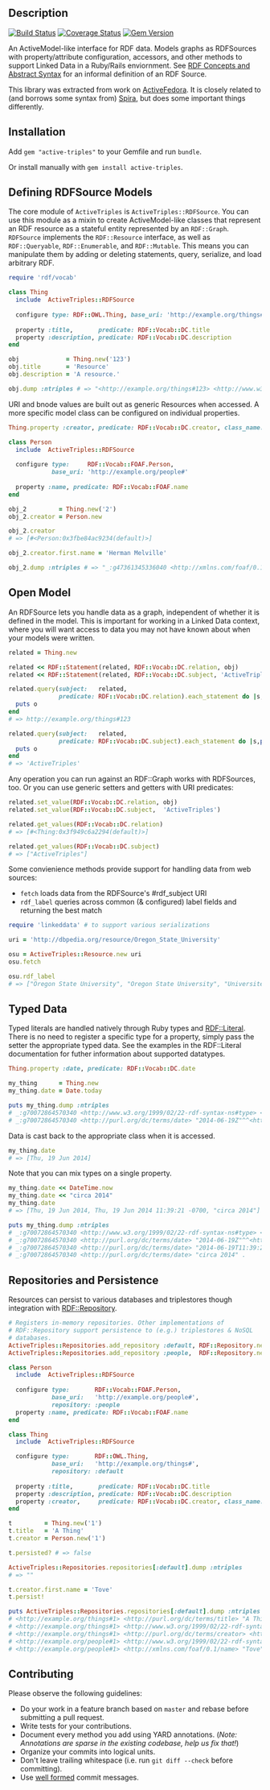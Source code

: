 Description
-----------

[![Build Status](https://travis-ci.org/ActiveTriples/ActiveTriples.png?branch=develop)](https://travis-ci.org/ActiveTriples/ActiveTriples)
[![Coverage Status](https://coveralls.io/repos/ActiveTriples/ActiveTriples/badge.svg?branch=develop)](https://coveralls.io/r/ActiveTriples/ActiveTriples?branch=develop)
[![Gem Version](https://badge.fury.io/rb/active-triples.svg)](http://badge.fury.io/rb/active-triples)

An ActiveModel-like interface for RDF data. Models graphs as RDFSources with property/attribute configuration, accessors, and other methods to support Linked Data in a Ruby/Rails enviornment. See [RDF Concepts and Abstract Syntax](http://www.w3.org/TR/2014/REC-rdf11-concepts-20140225/#change-over-time) for an informal definition of an RDF Source.

This library was extracted from work on [ActiveFedora](https://github.com/projecthydra/active_fedora). It is closely related to (and borrows some syntax from) [Spira](https://github.com/ruby-rdf/spira), but does some important things differently.

Installation
------------

Add `gem "active-triples"` to your Gemfile and run `bundle`.

Or install manually with `gem install active-triples`.

Defining RDFSource Models
-------------------------

The core module of `ActiveTriples` is `ActiveTriples::RDFSource`. You can use this module as a mixin to create ActiveModel-like classes that represent an RDF resource as a stateful entity represented by an `RDF::Graph`. `RDFSource` implements the `RDF::Resource` interface, as well as `RDF::Queryable`, `RDF::Enumerable`, and `RDF::Mutable`. This means you can manipulate them by adding or deleting statements, query, serialize, and load arbitrary RDF.


```ruby
require 'rdf/vocab'

class Thing
  include  ActiveTriples::RDFSource
  
  configure type: RDF::OWL.Thing, base_uri: 'http://example.org/things#'
  
  property :title,       predicate: RDF::Vocab::DC.title
  property :description, predicate: RDF::Vocab::DC.description
end

obj             = Thing.new('123')
obj.title       = 'Resource'
obj.description = 'A resource.'

obj.dump :ntriples # => "<http://example.org/things#123> <http://www.w3.org/1999/02/22-rdf-syntax-ns#type> <http://www.w3.org/2002/07/owl#Thing> .\n<http://example.org/things#123> <http://purl.org/dc/terms/title> \"Resource\" .\n<http://example.org/things#123> <http://purl.org/dc/terms/description> \"A resource.\" .\n"
```

URI and bnode values are built out as generic Resources when accessed. A more specific model class can be configured on individual properties.

```ruby
Thing.property :creator, predicate: RDF::Vocab::DC.creator, class_name: 'Person'

class Person
  include  ActiveTriples::RDFSource
  
  configure type:     RDF::Vocab::FOAF.Person,
            base_uri: 'http://example.org/people#'
            
  property :name, predicate: RDF::Vocab::FOAF.name
end

obj_2         = Thing.new('2')
obj_2.creator = Person.new

obj_2.creator
# => [#<Person:0x3fbe84ac9234(default)>]

obj_2.creator.first.name = 'Herman Melville'

obj_2.dump :ntriples # => "_:g47361345336040 <http://xmlns.com/foaf/0.1/name> \"Herman Melville\" .\n_:g47361345336040 <http://www.w3.org/1999/02/22-rdf-syntax-ns#type> <http://xmlns.com/foaf/0.1/Person> .\n<http://example.org/things#2> <http://www.w3.org/1999/02/22-rdf-syntax-ns#type> <http://www.w3.org/2002/07/owl#Thing> .\n<http://example.org/things#2> <http://purl.org/dc/terms/creator> _:g47361345336040 .\n"
```

Open Model
-----------

An RDFSource lets you handle data as a graph, independent of whether it is defined in the model. This is important for working in a Linked Data context, where you will want access to data you may not have known about when your models were written.

```ruby
related = Thing.new

related << RDF::Statement(related, RDF::Vocab::DC.relation, obj)
related << RDF::Statement(related, RDF::Vocab::DC.subject, 'ActiveTriples')

related.query(subject:   related,
              predicate: RDF::Vocab::DC.relation).each_statement do |s,p,o|
  puts o
end
# => http://example.org/things#123

related.query(subject:   related,
              predicate: RDF::Vocab::DC.subject).each_statement do |s,p,o|
  puts o
end
# => 'ActiveTriples'
```

Any operation you can run against an RDF::Graph works with RDFSources, too. Or you can use generic setters and getters with URI predicates:

```ruby
related.set_value(RDF::Vocab::DC.relation, obj)
related.set_value(RDF::Vocab::DC.subject,  'ActiveTriples')

related.get_values(RDF::Vocab::DC.relation)
# => [#<Thing:0x3f949c6a2294(default)>]

related.get_values(RDF::Vocab::DC.subject)
# => ["ActiveTriples"]
```

Some convienience methods provide support for handling data from web sources:
  * `fetch` loads data from the RDFSource's #rdf_subject URI
  * `rdf_label` queries across common (& configured) label fields and returning the best match

```ruby
require 'linkeddata' # to support various serializations

uri = 'http://dbpedia.org/resource/Oregon_State_University'

osu = ActiveTriples::Resource.new uri
osu.fetch

osu.rdf_label
# => ["Oregon State University", "Oregon State University", "Université d'État de l'Oregon", "Oregon State University", "Oregon State University", "オレゴン州立大学", "Universidad Estatal de Oregón", "Oregon State University", "俄勒岡州立大學", "Universidade do Estado do Oregon"]
```

Typed Data
-----------

Typed literals are handled natively through Ruby types and [RDF::Literal](https://github.com/ruby-rdf/rdf/tree/develop/lib/rdf/model/literal). There is no need to register a specific type for a property, simply pass the setter the appropriate typed data. See the examples in the RDF::Literal documentation for futher information about supported datatypes.

```ruby
Thing.property :date, predicate: RDF::Vocab::DC.date

my_thing      = Thing.new
my_thing.date = Date.today

puts my_thing.dump :ntriples
# _:g70072864570340 <http://www.w3.org/1999/02/22-rdf-syntax-ns#type> <http://www.w3.org/2002/07/owl#Thing> .
# _:g70072864570340 <http://purl.org/dc/terms/date> "2014-06-19Z"^^<http://www.w3.org/2001/XMLSchema#date> .
```

Data is cast back to the appropriate class when it is accessed.

```ruby
my_thing.date
# => [Thu, 19 Jun 2014]
```

Note that you can mix types on a single property.

```ruby
my_thing.date << DateTime.now
my_thing.date << "circa 2014"
my_thing.date
# => [Thu, 19 Jun 2014, Thu, 19 Jun 2014 11:39:21 -0700, "circa 2014"]

puts my_thing.dump :ntriples
# _:g70072864570340 <http://www.w3.org/1999/02/22-rdf-syntax-ns#type> <http://www.w3.org/2002/07/owl#Thing> .
# _:g70072864570340 <http://purl.org/dc/terms/date> "2014-06-19Z"^^<http://www.w3.org/2001/XMLSchema#date> .
# _:g70072864570340 <http://purl.org/dc/terms/date> "2014-06-19T11:39:21-07:00"^^<http://www.w3.org/2001/XMLSchema#dateTime> .
# _:g70072864570340 <http://purl.org/dc/terms/date> "circa 2014" .
```

Repositories and Persistence
-----------------------------

Resources can persist to various databases and triplestores though integration with [RDF::Repository](http://rubydoc.info/github/ruby-rdf/rdf/RDF/Repository).

```ruby
# Registers in-memory repositories. Other implementations of
# RDF::Repository support persistence to (e.g.) triplestores & NoSQL
# databases.
ActiveTriples::Repositories.add_repository :default, RDF::Repository.new
ActiveTriples::Repositories.add_repository :people,  RDF::Repository.new

class Person
  include  ActiveTriples::RDFSource
  
  configure type:       RDF::Vocab::FOAF.Person,
            base_uri:   'http://example.org/people#',
            repository: :people
  property :name, predicate: RDF::Vocab::FOAF.name
end

class Thing
  include  ActiveTriples::RDFSource

  configure type:       RDF::OWL.Thing,
            base_uri:   'http://example.org/things#',
            repository: :default
            
  property :title,       predicate: RDF::Vocab::DC.title
  property :description, predicate: RDF::Vocab::DC.description
  property :creator,     predicate: RDF::Vocab::DC.creator, class_name: 'Person'
end

t         = Thing.new('1')
t.title   = 'A Thing'
t.creator = Person.new('1')

t.persisted? # => false

ActiveTriples::Repositories.repositories[:default].dump :ntriples
# => ""

t.creator.first.name = 'Tove'
t.persist!

puts ActiveTriples::Repositories.repositories[:default].dump :ntriples
# <http://example.org/things#1> <http://purl.org/dc/terms/title> "A Thing" .
# <http://example.org/things#1> <http://www.w3.org/1999/02/22-rdf-syntax-ns#type> <http://www.w3.org/2002/07/owl#Thing> .
# <http://example.org/things#1> <http://purl.org/dc/terms/creator> <http://example.org/people#1> .
# <http://example.org/people#1> <http://www.w3.org/1999/02/22-rdf-syntax-ns#type> <http://xmlns.com/foaf/0.1/Person> .
# <http://example.org/people#1> <http://xmlns.com/foaf/0.1/name> "Tove" .
```

Contributing
-------------

Please observe the following guidelines:

 - Do your work in a feature branch based on ```master``` and rebase before submitting a pull request.
 - Write tests for your contributions.
 - Document every method you add using YARD annotations. (_Note: Annotations are sparse in the existing codebase, help us fix that!_)
 - Organize your commits into logical units.
 - Don't leave trailing whitespace (i.e. run ```git diff --check``` before committing).
 - Use [well formed](http://tbaggery.com/2008/04/19/a-note-about-git-commit-messages.html) commit messages.
